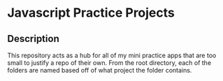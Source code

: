 # Javascript Practice Projects

## Description

This repository acts as a hub for all of my mini practice apps that are too small to justify a repo of their own. From the root directory, each of the folders are named based off of what project the folder contains.
